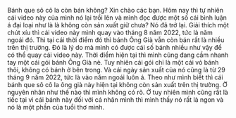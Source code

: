 Bánh que sô cô la còn bán không? Xin chào các bạn. Hôm nay thì tự nhiên cái video này của mình nó lại trồi lên và mình đọc được một số cái bình luận á đại loại như là là không còn sản xuất giữ chưa? Nó đã trở lại. Giải thích một chút xíu thì cái video này mình quay vào tháng 8 năm 2022, tức là năm ngoái đó. Thì tại cái thời điểm đó thì bánh Ông Già vẫn còn bán rất là nhiều trên thị trường. Đó là lý do mà mình có được cái số bánh nhiều như vậy để có thể quay cái video này. Thời điểm hiện tại thì mình cũng đang cầm nhanh tay một cái gói bánh Ông Già nè. Tuy nhiên cái gói chỉ là một cái vỏ bánh thôi, không có bánh ở bên trong. Và cái ngày sản xuất của nó cũng là từ 29 tháng 9 năm 2022, tức là vào năm ngoái luôn á. Theo như mình biết thì cái bánh que sô cô la ông già này hiện tại không còn sản xuất trên thị trường. Ờ nguyên nhân như thế nào thì mình không có rõ. Ờ tuy nhiên mình cũng rất là tiếc tại vì cái bánh này đối với cá nhân mình thì mình thấy nó rất là ngon và nó là một phần của tuổi thơ mình.